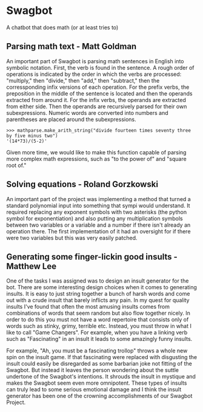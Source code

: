 # Swagbot
A chatbot that does math (or at least tries to)

## Parsing math text - Matt Goldman

An important part of Swagbot is parsing math sentences in English into symbolic
notation.  First, the verb is found in the sentence.  A rough order of operations
is indicated by the order in which the verbs are processed: "multiply," then
"divide," then "add," then "subtract," then the corressponding infix versions of
each operation.  For the prefix verbs, the preposition in the middle of the 
sentence is located and then the operands extracted from around it.  For the infix
verbs, the operands are extracted from either side.  Then the operands are recursively
parsed for their own subexpressions.  Numeric words are converted into numbers
and parentheses are placed around the subexpressions.

```
>>> mathparse.make_arith_string("divide fourteen times seventy three by five minus two")
'(14*73)/(5-2)'
```

Given more time, we would like to make this function capable of parsing more complex
math expressions, such as "to the power of" and "square root of."

## Solving equations - Roland Gorzkowski

An important part of the project was implementing a method that turned a standard polynomial input into something that sympi would understand. It required replacing any exponent symbols with two asterisks (the python symbol for exponentiation) and also putting any multiplication symbols between two variables or a variable and a number if there isn't already an operation there. The first implementation of it had an oversight for if there were two variables but this was very easily patched.

## Generating some finger-lickin good insults - Matthew Lee
One of the tasks I was assigned was to design an insult generator for the bot. There are some interesting design choices when it comes to generating insults. It is easy to just string together a bunch of harsh words and come out with a crude insult that barely inflicts any pain. In my quest for quality insults I've found that often the most amusing insults comes from combinations of words that seem random but also flow together nicely. In order to do this you must not have a word repertoire that consists only of words such as stinky, grimy, terrible etc. Instead, you must throw in what I like to call "Game Changers". For example, when you have a linking verb such as "Fascinating" in an insult it leads to some amazingly funny insults. 

For example, "Ah, you must be a fascinating trollop" throws a whole new spin on the insult game. If that fascinating were replaced with disgusting the insult could easily be disregarded as some barbarian joke not fitting of the Swagbot. But instead it leaves the person wondering about the suttle undertone of the Swagbot's intentions. It shrouds the insult in mystique and makes the Swagbot seem even more omnipotent. These types of insults can  truly lead to some serious emotional damage and I think the insult generator has been one of the crowning accomplishments of our Swagbot Project. 


